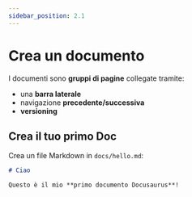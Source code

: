 ```yaml
---
sidebar_position: 2.1
---
```


# Crea un documento

I documenti sono **gruppi di pagine** collegate tramite:

- una **barra laterale**
- navigazione **precedente/successiva**
- **versioning**

## Crea il tuo primo Doc

Crea un file Markdown in `docs/hello.md`:

```md title="docs/hello.md"
# Ciao

Questo è il mio **primo documento Docusaurus**!
```